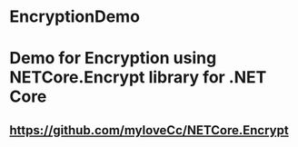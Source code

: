 # EncryptionDemo
# Demo for Encryption using NETCore.Encrypt library for .NET Core
## https://github.com/myloveCc/NETCore.Encrypt
